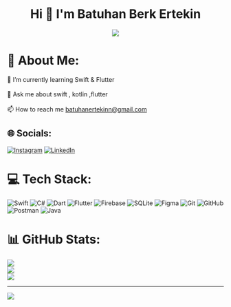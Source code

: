 <h1 align="center">Hi 👋 I'm Batuhan Berk Ertekin</h1>
<p align="center"><img src="https://github.com/ertekinbatuhan/ertekinbatuhan/assets/101355515/c6cc079b-5fa6-49e3-917f-6c95250667c0"> </p>


# 💫 About Me:
🌱 I’m currently learning Swift & Flutter<br><br>💬 Ask me about swift , kotlin ,flutter<br><br>📫 How to reach me batuhanertekinn@gmail.com


## 🌐 Socials:
[![Instagram](https://img.shields.io/badge/Instagram-%23E4405F.svg?logo=Instagram&logoColor=white)](https://instagram.com/berk.btuhan) [![LinkedIn](https://img.shields.io/badge/LinkedIn-%230077B5.svg?logo=linkedin&logoColor=white)](https://linkedin.com/in/batuhanberkertekin) 

# 💻 Tech Stack:
![Swift](https://img.shields.io/badge/swift-F54A2A?style=flat&logo=swift&logoColor=white) ![C#](https://img.shields.io/badge/c%23-%23239120.svg?style=flat&logo=csharp&logoColor=white) ![Dart](https://img.shields.io/badge/dart-%230175C2.svg?style=flat&logo=dart&logoColor=white) ![Flutter](https://img.shields.io/badge/Flutter-%2302569B.svg?style=flat&logo=Flutter&logoColor=white) ![Firebase](https://img.shields.io/badge/firebase-a08021?style=flat&logo=firebase&logoColor=ffcd34) ![SQLite](https://img.shields.io/badge/sqlite-%2307405e.svg?style=flat&logo=sqlite&logoColor=white) ![Figma](https://img.shields.io/badge/figma-%23F24E1E.svg?style=flat&logo=figma&logoColor=white) ![Git](https://img.shields.io/badge/git-%23F05033.svg?style=flat&logo=git&logoColor=white) ![GitHub](https://img.shields.io/badge/github-%23121011.svg?style=flat&logo=github&logoColor=white) ![Postman](https://img.shields.io/badge/Postman-FF6C37?style=flat&logo=postman&logoColor=white) ![Java](https://img.shields.io/badge/java-%23ED8B00.svg?style=flat&logo=openjdk&logoColor=white)
# 📊 GitHub Stats:
![](https://github-readme-stats.vercel.app/api?username=ertekinbatuhan&theme=radical&hide_border=false&include_all_commits=false&count_private=true)<br/>
![](https://github-readme-streak-stats.herokuapp.com/?user=ertekinbatuhan&theme=radical&hide_border=false)<br/>
![](https://github-readme-stats.vercel.app/api/top-langs/?username=ertekinbatuhan&theme=radical&hide_border=false&include_all_commits=false&count_private=true&layout=compact)

---
[![](https://visitcount.itsvg.in/api?id=ertekinbatuhan&icon=0&color=0)](https://visitcount.itsvg.in)

<!-- Proudly created with GPRM ( https://gprm.itsvg.in ) -->
